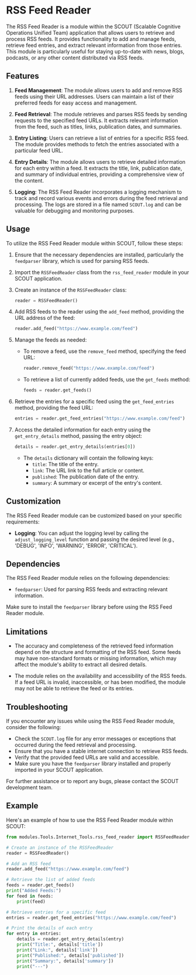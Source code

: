 # RSS Feed Reader

The RSS Feed Reader is a module within the SCOUT (Scalable Cognitive Operations Unified Team) application that allows users to retrieve and process RSS feeds. It provides functionality to add and manage feeds, retrieve feed entries, and extract relevant information from those entries. This module is particularly useful for staying up-to-date with news, blogs, podcasts, or any other content distributed via RSS feeds.

## Features

1. **Feed Management**: The module allows users to add and remove RSS feeds using their URL addresses. Users can maintain a list of their preferred feeds for easy access and management.

2. **Feed Retrieval**: The module retrieves and parses RSS feeds by sending requests to the specified feed URLs. It extracts relevant information from the feed, such as titles, links, publication dates, and summaries.

3. **Entry Listing**: Users can retrieve a list of entries for a specific RSS feed. The module provides methods to fetch the entries associated with a particular feed URL.

4. **Entry Details**: The module allows users to retrieve detailed information for each entry within a feed. It extracts the title, link, publication date, and summary of individual entries, providing a comprehensive view of the content.

5. **Logging**: The RSS Feed Reader incorporates a logging mechanism to track and record various events and errors during the feed retrieval and processing. The logs are stored in a file named `SCOUT.log` and can be valuable for debugging and monitoring purposes.

## Usage

To utilize the RSS Feed Reader module within SCOUT, follow these steps:

1. Ensure that the necessary dependencies are installed, particularly the `feedparser` library, which is used for parsing RSS feeds.

2. Import the `RSSFeedReader` class from the `rss_feed_reader` module in your SCOUT application.

3. Create an instance of the `RSSFeedReader` class:
   ```python
   reader = RSSFeedReader()
   ```

4. Add RSS feeds to the reader using the `add_feed` method, providing the URL address of the feed:
   ```python
   reader.add_feed("https://www.example.com/feed")
   ```

5. Manage the feeds as needed:
   - To remove a feed, use the `remove_feed` method, specifying the feed URL:
     ```python
     reader.remove_feed("https://www.example.com/feed")
     ```
   - To retrieve a list of currently added feeds, use the `get_feeds` method:
     ```python
     feeds = reader.get_feeds()
     ```

6. Retrieve the entries for a specific feed using the `get_feed_entries` method, providing the feed URL:
   ```python
   entries = reader.get_feed_entries("https://www.example.com/feed")
   ```

7. Access the detailed information for each entry using the `get_entry_details` method, passing the entry object:
   ```python
   details = reader.get_entry_details(entries[0])
   ```

   - The `details` dictionary will contain the following keys:
     - `title`: The title of the entry.
     - `link`: The URL link to the full article or content.
     - `published`: The publication date of the entry.
     - `summary`: A summary or excerpt of the entry's content.

## Customization

The RSS Feed Reader module can be customized based on your specific requirements:

- **Logging**: You can adjust the logging level by calling the `adjust_logging_level` function and passing the desired level (e.g., 'DEBUG', 'INFO', 'WARNING', 'ERROR', 'CRITICAL').

## Dependencies

The RSS Feed Reader module relies on the following dependencies:

- `feedparser`: Used for parsing RSS feeds and extracting relevant information.

Make sure to install the `feedparser` library before using the RSS Feed Reader module.

## Limitations

- The accuracy and completeness of the retrieved feed information depend on the structure and formatting of the RSS feed. Some feeds may have non-standard formats or missing information, which may affect the module's ability to extract all desired details.

- The module relies on the availability and accessibility of the RSS feeds. If a feed URL is invalid, inaccessible, or has been modified, the module may not be able to retrieve the feed or its entries.

## Troubleshooting

If you encounter any issues while using the RSS Feed Reader module, consider the following:

- Check the `SCOUT.log` file for any error messages or exceptions that occurred during the feed retrieval and processing.
- Ensure that you have a stable internet connection to retrieve RSS feeds.
- Verify that the provided feed URLs are valid and accessible.
- Make sure you have the `feedparser` library installed and properly imported in your SCOUT application.

For further assistance or to report any bugs, please contact the SCOUT development team.

## Example

Here's an example of how to use the RSS Feed Reader module within SCOUT:

```python
from modules.Tools.Internet_Tools.rss_feed_reader import RSSFeedReader

# Create an instance of the RSSFeedReader
reader = RSSFeedReader()

# Add an RSS feed
reader.add_feed("https://www.example.com/feed")

# Retrieve the list of added feeds
feeds = reader.get_feeds()
print("Added Feeds:")
for feed in feeds:
    print(feed)

# Retrieve entries for a specific feed
entries = reader.get_feed_entries("https://www.example.com/feed")

# Print the details of each entry
for entry in entries:
    details = reader.get_entry_details(entry)
    print("Title:", details['title'])
    print("Link:", details['link'])
    print("Published:", details['published'])
    print("Summary:", details['summary'])
    print("---")